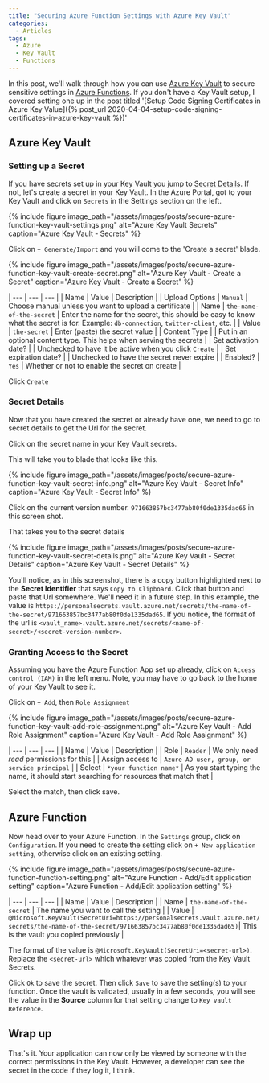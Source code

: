 ```yaml
---
title: "Securing Azure Function Settings with Azure Key Vault"
categories:
  - Articles
tags:
  - Azure
  - Key Vault
  - Functions
---
```

In this post, we'll walk through how you can use [Azure Key Vault](https://docs.microsoft.com/en-us/azure/key-vault/key-vault-overview) to secure sensitive settings in [Azure Functions](https://azure.microsoft.com/en-us/services/functions/). If you don't have a Key Vault setup, I covered setting one up in the post titled '[Setup Code Signing Certificates in Azure Key Value]({% post_url 2020-04-04-setup-code-signing-certificates-in-azure-key-vault %})'

## Azure Key Vault

### Setting up a Secret

If you have secrets set up in your Key Vault you jump to [Secret Details](#secret-details). If not, let's create a secret in your Key Vault.  In the Azure Portal, got to your Key Vault and click on `Secrets` in the Settings section on the left.

{% include figure image_path="/assets/images/posts/secure-azure-function-key-vault-settings.png" alt="Azure Key Vault Secrets" caption="Azure Key Vault - Secrets" %}

Click on `+ Generate/Import` and you will come to the 'Create a secret' blade.

{% include figure image_path="/assets/images/posts/secure-azure-function-key-vault-create-secret.png" alt="Azure Key Vault - Create a Secret" caption="Azure Key Vault - Create a Secret" %}

| --- | --- | --- |
| Name | Value | Description |
| Upload Options | `Manual` | Choose manual unless you want to upload a certificate |
| Name | `the-name-of-the-secret` | Enter the name for the secret, this should be easy to know what the secret is for. Example: `db-connection`, `twitter-client`, etc. |
| Value | `the-secret` | Enter (paste) the secret value |
| Content Type | | Put in an optional content type. This helps when serving the secrets |
| Set activation date? | | Unchecked to have it be active when you click `Create` |
| Set expiration date? | | Unchecked to have the secret never expire |
| Enabled? | `Yes` | Whether or not to enable the secret on create |

Click `Create`

### Secret Details

Now that you have created the secret or already have one, we need to go to secret details to get the Url for the secret.

Click on the secret name in your Key Vault secrets.

This will take you to blade that looks like this.

{% include figure image_path="/assets/images/posts/secure-azure-function-key-vault-secret-info.png" alt="Azure Key Vault - Secret Info" caption="Azure Key Vault - Secret Info" %}

Click on the current version number. `971663857bc3477ab80f0de1335dad65` in this screen shot.

That takes you to the secret details

{% include figure image_path="/assets/images/posts/secure-azure-function-key-vault-secret-details.png" alt="Azure Key Vault - Secret Details" caption="Azure Key Vault - Secret Details" %}

You'll notice, as in this screenshot, there is a copy button highlighted next to the **Secret Identifier** that says `Copy to Clipboard`.  Click that button and paste that Url somewhere.  We'll need it in a future step.  In this example, the value is `https://personalsecrets.vault.azure.net/secrets/the-name-of-the-secret/971663857bc3477ab80f0de1335dad65`.  If you notice, the format of the url is `<vault_name>.vault.azure.net/secrets/<name-of-secret>/<secret-version-number>`.

### Granting Access to the Secret

Assuming you have the Azure Function App set up already, click on `Access control (IAM)` in the left menu. Note, you may have to go back to the home of your Key Vault to see it.

Click on `+ Add`, then `Role Assignment`

{% include figure image_path="/assets/images/posts/secure-azure-function-key-vault-add-role-assignment.png" alt="Azure Key Vault - Add Role Assignment" caption="Azure Key Vault - Add Role Assignment" %}

| --- | --- | --- |
| Name | Value | Description |
| Role | `Reader` | We only need *read* permissions for this |
| Assign access to | `Azure AD user, group, or service principal` |
| Select | `*your function name*` | As you start typing the name, it should start searching for resources that match that |

Select the match, then click save.

## Azure Function

Now head over to your Azure Function. In the `Settings` group, click on `Configuration`. If you need to create the setting click on `+ New application setting`, otherwise click on an existing setting.

{% include figure image_path="/assets/images/posts/secure-azure-function-function-setting.png" alt="Azure Function - Add/Edit application setting" caption="Azure Function - Add/Edit application setting" %}

| --- | --- | --- |
| Name | Value | Description |
| Name | `the-name-of-the-secret` | The name you want to call the setting |
| Value | `@Microsoft.KeyVault(SecretUri=https://personalsecrets.vault.azure.net/secrets/the-name-of-the-secret/971663857bc3477ab80f0de1335dad65)`| This is the vault you copied previously |

The format of the value is `@Microsoft.KeyVault(SecretUri=<secret-url>)`. Replace the `<secret-url>` which whatever was copied from the Key Vault Secrets.

Click `Ok` to save the secret. Then click `Save` to save the setting(s) to your function.  Once the vault is validated, usually in a few seconds, you will see the value in the **Source** column for that setting change to `Key vault Reference`.

## Wrap up

That's it. Your application can now only be viewed by someone with the correct permissions in the Key Vault. However, a developer can see the secret in the code if they log it, I think.
